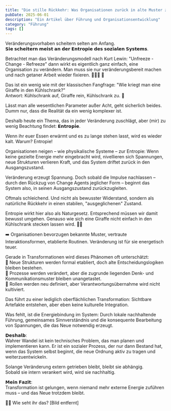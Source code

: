 ```yaml
---
title: "Die stille Rückkehr: Was Organisationen zurück in alte Muster zieht"
pubDate: 2025-06-01
description: "Ein Artikel über Führung und Organisationsentwicklung"
category: "Führung"
tags: []
---
```

Veränderungsvorhaben scheitern selten am Anfang.  
𝗦𝗶𝗲 𝘀𝗰𝗵𝗲𝗶𝘁𝗲𝗿𝗻 𝗺𝗲𝗶𝘀𝘁 𝗮𝗻 𝗱𝗲𝗿 𝗘𝗻𝘁𝗿𝗼𝗽𝗶𝗲 𝗱𝗲𝘀 𝘀𝗼𝘇𝗶𝗮𝗹𝗲𝗻 𝗦𝘆𝘀𝘁𝗲𝗺𝘀.  
  
Betrachtet man das Veränderungsmodell nach Kurt Lewin: "Unfreeze - Change - Refreeze" dann wirkt es eigentlich ganz einfach, eine Organisation zu verändern. Man muss sie nur veränderungsbereit machen und nach getaner Arbeit wieder fixieren. 🧊💧🧊 🌟  
  
Das ist ein wenig wie mit der klassischen Fangfrage: "Wie kriegt man eine Giraffe in den Kühlschrank?"  
Antwort: Kühlschrank auf, Giraffe rein, Kühlschrank zu. 🦒  
  
Lässt man alle wesentlichen Parameter außer Acht, geht sicherlich beides. Dumm nur, dass die Realität da ein wenig komplexer ist.  
  
Deshalb heute ein Thema, das in jeder Veränderung zuschlägt, aber (mir) zu wenig Beachtung findet: 𝗘𝗻𝘁𝗿𝗼𝗽𝗶𝗲.  
  
Wenn ihr euer Essen erwärmt und es zu lange stehen lasst, wird es wieder kalt. Warum? Entropie!  
  
Organisationen neigen – wie physikalische Systeme – zur Entropie: Wenn keine gezielte Energie mehr eingebracht wird, nivellieren sich Spannungen, neue Strukturen verlieren Kraft, und das System driftet zurück in den Ausgangszustand.  
  
Veränderung erzeugt Spannung. Doch sobald die Impulse nachlassen – durch den Rückzug von Change Agents jeglicher Form – beginnt das System also, in seinen Ausgangszustand zurückzugleiten.  
  
Oftmals schleichend. Und nicht als bewusster Widerstand, sondern als natürliche Rückkehr in einen stabilen, "ausgeglichenen" Zustand.  
  
Entropie wirkt hier also als Naturgesetz. Entsprechend müssen wir damit bewusst umgehen. Genauso wie sich eine Giraffe nicht einfach in den Kühlschrank stecken lassen wird. 🌴🦒  
  
  
➡️ Organisationen bevorzugen bekannte Muster, vertraute Interaktionsformen, etablierte Routinen. Veränderung ist für sie energetisch teuer.  
  
Gerade in Transformationen wird dieses Phänomen oft unterschätzt:  
💠 Neue Strukturen werden formal etabliert, doch alte Entscheidungslogiken bleiben bestehen.  
💠 Prozesse werden verändert, aber die zugrunde liegenden Denk- und Kommunikationsmuster bleiben unangetastet.  
💠 Rollen werden neu definiert, aber Verantwortungsübernahme wird nicht kultiviert.  
  
Das führt zu einer lediglich oberflächlichen Transformation: Sichtbare Artefakte entstehen, aber eben keine kulturelle Integration.  
  
Was fehlt, ist die Energiebindung im System: Durch lokale nachhaltende Führung, gemeinsames Sinnverständnis und die konsequente Bearbeitung von Spannungen, die das Neue notwendig erzeugt.  
  
𝗗𝗲𝘀𝗵𝗮𝗹𝗯:  
Wahrer Wandel ist kein technisches Problem, das man planen und implementieren kann. Er ist ein sozialer Prozess, der nur dann Bestand hat, wenn das System selbst beginnt, die neue Ordnung aktiv zu tragen und weiterzuentwickeln.  
  
Solange Veränderung extern getrieben bleibt, bleibt sie abhängig.  
Sobald sie intern verankert wird, wird sie nachhaltig.  
  
𝗠𝗲𝗶𝗻 𝗙𝗮𝘇𝗶𝘁:  
Transformation ist gelungen, wenn niemand mehr externe Energie zuführen muss – und das Neue trotzdem bleibt.  
  
🧠💬 Wie seht ihr das?
[Bild entfernt]
